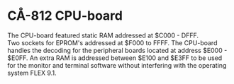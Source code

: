 # CÅ-812 CPU-board
The CPU-board featured static RAM addressed at $C000 - DFFF.  
Two sockets for EPROM's addressed at $F000 to FFFF. The CPU-board handles the decoding for the peripheral boards located at address $E000 - $E0FF. An extra RAM is addressed between $E100 and $E3FF to be used for the monitor and terminal software without interfering with the operating system FLEX 9.1.  